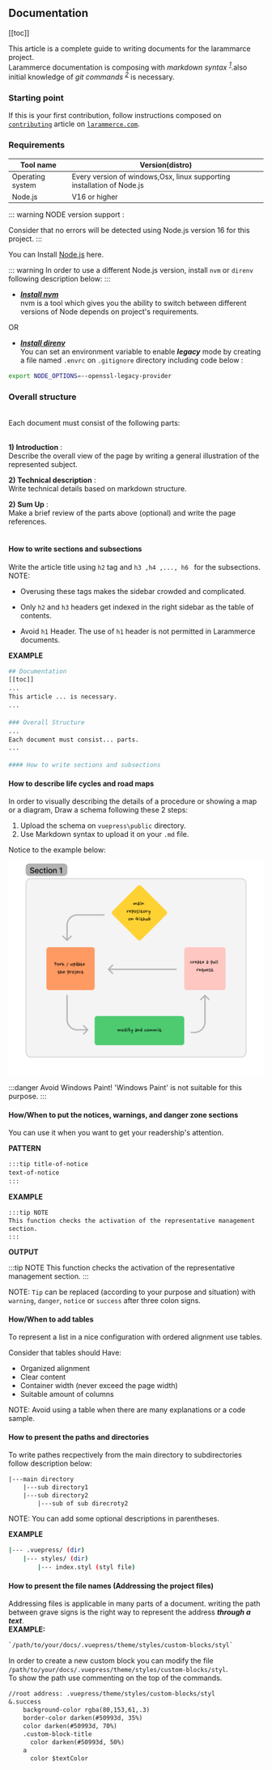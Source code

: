 ## Documentation

[[toc]]

This article is a complete guide to writing documents for the larammarce project.<br/>
Larammerce documentation is composing with *markdown syntax* *<sup>[1](#1)</sup>*.also initial knowledge of *git commands* *<sup>[2](#2)</sup>* is necessary.

### Starting point </br>

If this is your first contribution, follow instructions composed on [`contributing`](https://docs.larammerce.com/8.x/getting-started/contributing.html#contributing) article on [`larammerce.com`](https://larammerce.com/).

### Requirements
| Tool name        | Version(distro)                                                       |
|------------------|-----------------------------------------------------------------------|
| Operating system | Every version of windows,Osx, linux supporting installation of Node.js |
| Node.js           | V16 or higher                                                         |

::: warning NODE version support :

Consider that no errors will be detected using Node.js version 16 for this project.
:::

You can Install [Node.js](https://nodejs.org/en/download/) here.</br>

::: warning In order to use a different Node.js version, install `nvm` or `direnv` following description below: :::

- **_[Install nvm](https://github.com/nvm-sh/nvm)_**  </br>nvm is a tool which gives you the ability to switch between different versions of Node depends on project's requirements. <br/>

OR

- **_[Install direnv](https://direnv.net/docs/installation.html)_** </br>You can set an environment variable to enable **_legacy_** mode by creating a file named `.envrc` on `.gitignore` directory including code below :

```bash
export NODE_OPTIONS=--openssl-legacy-provider
```
### Overall structure

<br/> Each document must consist of the following parts:<br/><br/>

**1) Introduction** :<br/>
Describe the overall view of the page by writing a general illustration of the represented subject. <br/>

**2) Technical description** :<br/>
Write technical details based on markdown structure.<br/>

**2) Sum Up** :<br/>
Make a brief review of the parts above (optional) and write the page references.<br/><br/>

#### How to write sections and subsections

 Write the article title using `h2` tag and `h3 ,h4 ,..., h6 ` for the subsections. 
<br/>
NOTE:<br/> 

- Overusing these tags makes the sidebar crowded and complicated.

- Only `h2` and `h3` headers get indexed in the right sidebar as the table of contents.
- Avoid `h1` Header. The use of `h1` header is not permitted in Larammerce documents.

**EXAMPLE**

 ```bash
## Documentation
[[toc]]
...
This article ... is necessary.
...

### Overall Structure
...
Each document must consist... parts.
...

#### How to write sections and subsections
```

#### How to describe life cycles and road maps

In order to visually describing the details of a procedure or showing a map or a diagram, Draw a schema following these 2 steps:<br/>
1. Upload the schema on `vuepress\public` directory.
2. Use Markdown syntax to upload it on your `.md` file. <br/>


 Notice to the example below:

 ![road map sample](/.vuepress/public/road-map-sample.png)

 :::danger Avoid Windows Paint!
 'Windows Paint' is not suitable for this purpose.
 :::

#### How/When to put the notices, warnings, and danger zone sections

You can use it when you want to get your readership's attention.

**PATTERN**

```bash
:::tip title-of-notice
text-of-notice
:::
```
**EXAMPLE**

```
:::tip NOTE
This function checks the activation of the representative management section.
:::
```
**OUTPUT**

:::tip NOTE
This function checks the activation of the representative management section.
:::

NOTE: `Tip` can be replaced (according to your purpose and situation) with `warning`, `danger`, `notice` or `success`  after three colon signs.


#### How/When to add tables

To represent a list in a nice configuration with ordered alignment use tables.

Consider that tables should Have:
- Organized alignment
- Clear content
- Container width (never exceed the page width)
- Suitable amount of columns

NOTE: Avoid using a table when there are many explanations or a code sample. 

#### How to present the paths and directories

To write pathes recpectively from the main directory to subdirectories follow description below:
```
|---main directory
    |---sub directory1
    |---sub directory2
        |---sub of sub direcroty2
```
NOTE: You can add some optional descriptions in parentheses.

**EXAMPLE**


```bash
|--- .vuepress/ (dir)
    |--- styles/ (dir)
        |--- index.styl (styl file)
```
#### How to present the file names (Addressing the project files)

Addressing files is applicable in many parts of a document. writing the path between grave signs is the right way to represent the address **_through a text_**.<br/>
 **EXAMPLE:**
```bash
`/path/to/your/docs/.vuepress/theme/styles/custom-blocks/styl`
```

In order to create a new custom block you can modify the file `/path/to/your/docs/.vuepress/theme/styles/custom-blocks/styl`.<br/>
To show the path use commenting on the top of the commands.

```stylus
//root address: .vuepress/theme/styles/custom-blocks/styl
&.success
    background-color rgba(80,153,61,.3)
    border-color darken(#50993d, 35%)
    color darken(#50993d, 70%)
    .custom-block-title
      color darken(#50993d, 50%)
    a
      color $textColor
```